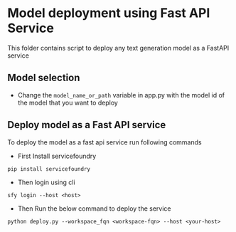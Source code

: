 # Model deployment using Fast API Service
This folder contains script to deploy any text generation model as a FastAPI service

## Model selection
 * Change the `model_name_or_path` variable in app.py with the model id of the model that you want to deploy
## Deploy model as a Fast API service
To deploy the model as a fast api service run following commands
* First Install servicefoundry
```
pip install servicefoundry
```
* Then login using cli
```
sfy login --host <host>
```
* Then Run the below command to deploy the service
```
python deploy.py --workspace_fqn <workspace-fqn> --host <your-host>
```
